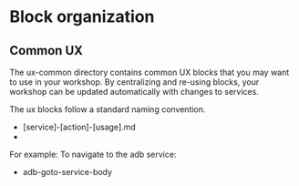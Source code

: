 # Block organization

## Common UX
The ux-common directory contains common UX blocks that you may want to use in your workshop. By centralizing and re-using blocks, your workshop can be updated automatically with changes to services.

The ux blocks follow a standard naming convention.
* [service]-[action]-[usage].md
* 

For example:
To navigate to the adb service:
* adb-goto-service-body
